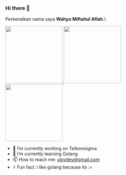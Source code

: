 ### Hi there 👋
Perkenalkan nama saya **Wahyu Miftahul Aflah**.\
<p align="left">
<a href="https://github.com/uloydev">
  <img height="180em" src="https://github-readme-stats-eight-theta.vercel.app/api?username=uloydev&show_icons=true&theme=tokyonight&include_all_commits=true&count_private=true"/>
  <img height="180em" src="https://github-readme-stats-eight-theta.vercel.app/api/top-langs/?username=uloydev&layout=default&langs_count=8&theme=tokyonight"/>
  <img height="180em" src="https://github-readme-stats-eight-theta.vercel.app/api/wakatime/?username=uloydev&theme=tokyonight"/>
</a>
</p>

- 🔭 I’m currently working on Telkomsigma
- 🌱 I’m currently learning Golang
- 📫 How to reach me: uloydev@gmail.com
- ⚡ Fun fact: i like golang because its :=
